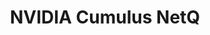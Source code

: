 ---
title: NVIDIA Cumulus NetQ
layout: pdf
product: Cumulus NetQ
type: pdf
bookhidden: true
version: "4.4"
imgData: cumulus-netq
siteSlug: cumulus-netq
pdfhidden: true
---